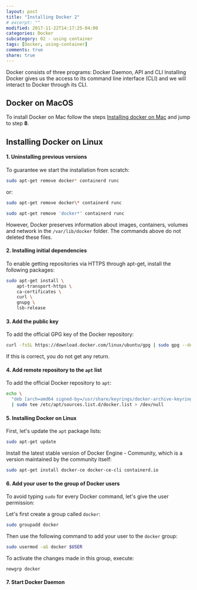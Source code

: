 ```yaml
---
layout: post
title: "Installing Docker 2"
# excerpt: ""
modified: 2017-11-22T14:17:25-04:00
categories: Docker
subcategory: 02 - using container
tags: [Docker, using-container]
comments: true
share: true
---
```


Docker consists of three programs: Docker Daemon, API and CLI
Installing Docker gives us the access to its command line interface (CLI) and we will interact to Docker through its CLI.

## Docker on MacOS

To install Docker on Mac follow the steps [Installing docker on Mac](https://docs.docker.com/desktop/setup/install/mac-install/) and jump to step **8**.

## Installing Docker on Linux

#### 1. Uninstalling previous versions

To guarantee we start the installation from scratch:

```sh
sudo apt-get remove docker* containerd runc
```

or:

```sh
sudo apt-get remove docker\* containerd runc
```
```sh
sudo apt-get remove 'docker*' containerd runc
```

However, Docker preserves information about images, containers, volumes and network in the `/var/lib/docker` folder. The commands above do not deleted these files.

#### 2. Installing initial dependencies

To enable getting repositories via HTTPS through apt-get, install the following packages:

```sh
sudo apt-get install \
    apt-transport-https \
    ca-certificates \
    curl \
    gnupg \
    lsb-release
```

#### 3. Add the public key

To add the official GPG key of the Docker repository:

```sh
curl -fsSL https://download.docker.com/linux/ubuntu/gpg | sudo gpg --dearmor -o /usr/share/keyrings/docker-archive-keyring.gpg
```

If this is correct, you do not get any return.

#### 4. Add remote repository to the `apt` list

To add the official Docker repository to `apt`:

```sh
echo \
  "deb [arch=amd64 signed-by=/usr/share/keyrings/docker-archive-keyring.gpg] https://download.docker.com/linux/ubuntu $(lsb_release -cs) stable" \
  | sudo tee /etc/apt/sources.list.d/docker.list > /dev/null
```

#### 5. Installing Docker on Linux

First, let's update the `apt` package lists:

```sh
sudo apt-get update
```

Install the latest stable version of Docker Engine - Community, which is a version maintained by the community itself:

```sh
sudo apt-get install docker-ce docker-ce-cli containerd.io
```

#### 6. Add your user to the group of Docker users

To avoid typing `sudo` for every Docker command, let's give the user permission:

Let's first create a group called `docker`:

```sh
sudo groupadd docker
```

Then use the following command to add your user to the `docker` group:

```sh
sudo usermod -aG docker $USER
```

To activate the changes made in this group, execute:
```sh
newgrp docker
```

#### 7. Start Docker Daemon





